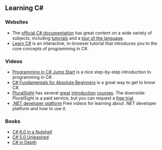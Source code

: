 ## Learning C# 

### Websites

* The [official C# documentation](https://docs.microsoft.com/en-us/dotnet/articles/csharp/) has great content on a wide variety of subjects, including [tutorials](https://docs.microsoft.com/en-us/dotnet/articles/csharp/tutorials/index) and a [tour of the language](https://docs.microsoft.com/en-us/dotnet/articles/csharp/tour-of-csharp/index).
* [Learn C#](http://www.learncs.org/) is an interactive, in-browser tutorial that introduces you to the core concepts of programming in C#.

### Videos

* [Programming in C# Jump Start](https://channel9.msdn.com/Series/Programming-in-C-Jump-Start) is a nice step-by-step introduction to programming in C#.
* [C# Fundamentals for Absolute Beginners](https://mva.microsoft.com/en-US/training-courses/c-fundamentals-for-absolute-beginners-16169?l=Lvld4EQIC_2706218949) is a great way to get to know C#.
* [PluralSight](https://www.pluralsight.com/) has several [great](https://www.pluralsight.com/courses/csharp-6-from-scratch) [introduction](https://www.pluralsight.com/courses/c-sharp-fundamentals-with-visual-studio-2015) [courses](http://www.pluralsight.com/courses/csharp-best-practices-improving-basics). The downside: PluralSight is a paid service, but you can request a [free trial](https://www.pluralsight.com/pricing).
* [.NET developer platform](https://dotnet.microsoft.com/learn/videos?WT.mc) Free videos for learning about .NET developer platform and how to use it.

### Books
* [C# 6.0 in a Nutshell](https://www.amazon.com/C-6-0-Nutshell-Definitive-Reference/dp/1491927062/)
* [C# 5.0 Unleashed](https://www.amazon.com/C-5-0-Unleashed-Bart-Smet/dp/0672336901/)
* [C# in Depth](https://www.amazon.com/dp/161729134X/)
